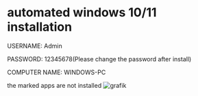 # automated windows 10/11 installation


USERNAME: Admin


PASSWORD: 12345678(Please change the password after install)


COMPUTER NAME: WINDOWS-PC

the marked apps are not installed 
![grafik](https://github.com/lxstOni/auto-win11-install/assets/174956003/7e923ecc-1955-4a84-be70-e1bb1461e2b4)
